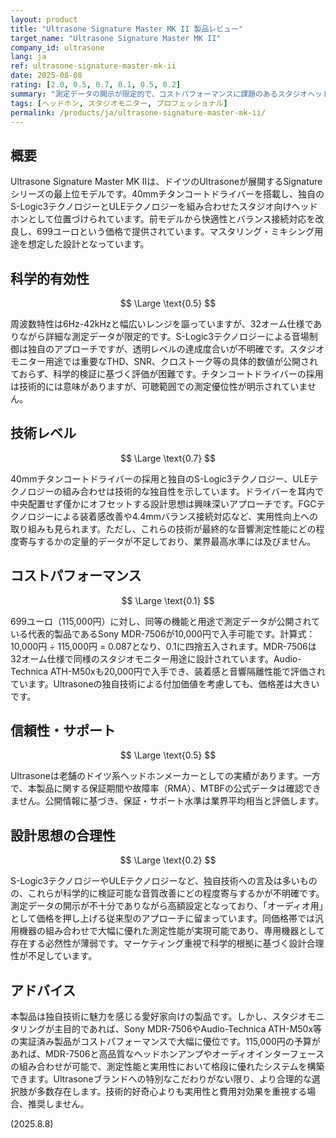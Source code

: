 ```yaml
---
layout: product
title: "Ultrasone Signature Master MK II 製品レビュー"
target_name: "Ultrasone Signature Master MK II"
company_id: ultrasone
lang: ja
ref: ultrasone-signature-master-mk-ii
date: 2025-08-08
rating: [2.0, 0.5, 0.7, 0.1, 0.5, 0.2]
summary: "測定データの開示が限定的で、コストパフォーマンスに課題のあるスタジオヘッドホン"
tags: [ヘッドホン, スタジオモニター, プロフェッショナル]
permalink: /products/ja/ultrasone-signature-master-mk-ii/
---
```


## 概要

Ultrasone Signature Master MK IIは、ドイツのUltrasoneが展開するSignatureシリーズの最上位モデルです。40mmチタンコートドライバーを搭載し、独自のS-Logic3テクノロジーとULEテクノロジーを組み合わせたスタジオ向けヘッドホンとして位置づけられています。前モデルから快適性とバランス接続対応を改良し、699ユーロという価格で提供されています。マスタリング・ミキシング用途を想定した設計となっています。

## 科学的有効性

$$ \Large \text{0.5} $$

周波数特性は6Hz-42kHzと幅広いレンジを謳っていますが、32オーム仕様でありながら詳細な測定データが限定的です。S-Logic3テクノロジーによる音場制御は独自のアプローチですが、透明レベルの達成度合いが不明確です。スタジオモニター用途では重要なTHD、SNR、クロストーク等の具体的数値が公開されておらず、科学的検証に基づく評価が困難です。チタンコートドライバーの採用は技術的には意味がありますが、可聴範囲での測定優位性が明示されていません。

## 技術レベル

$$ \Large \text{0.7} $$

40mmチタンコートドライバーの採用と独自のS-Logic3テクノロジー、ULEテクノロジーの組み合わせは技術的な独自性を示しています。ドライバーを耳内で中央配置せず僅かにオフセットする設計思想は興味深いアプローチです。FGCテクノロジーによる装着感改善や4.4mmバランス接続対応など、実用性向上への取り組みも見られます。ただし、これらの技術が最終的な音響測定性能にどの程度寄与するかの定量的データが不足しており、業界最高水準には及びません。

## コストパフォーマンス

$$ \Large \text{0.1} $$

699ユーロ（115,000円）に対し、同等の機能と用途で測定データが公開されている代表的製品であるSony MDR-7506が10,000円で入手可能です。計算式：10,000円 ÷ 115,000円 = 0.087となり、0.1に四捨五入されます。MDR-7506は32オーム仕様で同様のスタジオモニター用途に設計されています。Audio-Technica ATH-M50xも20,000円で入手でき、装着感と音響隔離性能で評価されています。Ultrasoneの独自技術による付加価値を考慮しても、価格差は大きいです。

## 信頼性・サポート

$$ \Large \text{0.5} $$

Ultrasoneは老舗のドイツ系ヘッドホンメーカーとしての実績があります。一方で、本製品に関する保証期間や故障率（RMA）、MTBFの公式データは確認できません。公開情報に基づき、保証・サポート水準は業界平均相当と評価します。

## 設計思想の合理性

$$ \Large \text{0.2} $$

S-Logic3テクノロジーやULEテクノロジーなど、独自技術への言及は多いものの、これらが科学的に検証可能な音質改善にどの程度寄与するかが不明確です。測定データの開示が不十分でありながら高額設定となっており、「オーディオ用」として価格を押し上げる従来型のアプローチに留まっています。同価格帯では汎用機器の組み合わせで大幅に優れた測定性能が実現可能であり、専用機器として存在する必然性が薄弱です。マーケティング重視で科学的根拠に基づく設計合理性が不足しています。

## アドバイス

本製品は独自技術に魅力を感じる愛好家向けの製品です。しかし、スタジオモニタリングが主目的であれば、Sony MDR-7506やAudio-Technica ATH-M50x等の実証済み製品がコストパフォーマンスで大幅に優位です。115,000円の予算があれば、MDR-7506と高品質なヘッドホンアンプやオーディオインターフェースの組み合わせが可能で、測定性能と実用性において格段に優れたシステムを構築できます。Ultrasoneブランドへの特別なこだわりがない限り、より合理的な選択肢が多数存在します。技術的好奇心よりも実用性と費用対効果を重視する場合、推奨しません。

(2025.8.8)